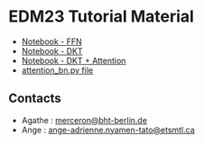 # EDM23 Tutorial Material

- [Notebook - FFN](https://colab.research.google.com/drive/1RrsN3ojUv_byjgmq-Zfwn3txltyTiZP8?usp=sharing)
- [Notebook - DKT](https://colab.research.google.com/drive/1l7G3Jj43sRmFJV9kYglarXi_oteHFthD?usp=sharing) 
- [Notebook - DKT + Attention](https://colab.research.google.com/drive/11vd5fKUXVaOGFUNX9WcSq4uZspoKzP6s?usp=sharing)
- [attention_bn.py file](https://drive.google.com/file/d/1v_nubr_lP8xzg22W_abhFILO4lhvCIiU/view?usp=drive_link)

## Contacts 
- Agathe : merceron@bht-berlin.de
- Ange : ange-adrienne.nyamen-tato@etsmtl.ca

